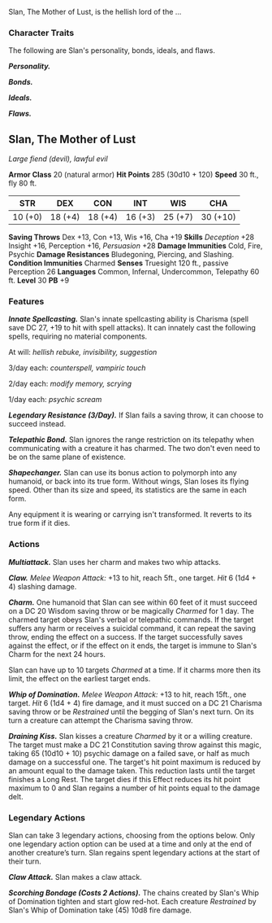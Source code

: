 Slan, The Mother of Lust, is the hellish lord of the ...


### Character Traits
The following are Slan's personality, bonds, ideals, and flaws.

***Personality.***


***Bonds.***


***Ideals.***


***Flaws.***




## Slan, The Mother of Lust
*Large fiend (devil), lawful evil*

**Armor Class** 20 (natural armor)
**Hit Points** 285 (30d10 + 120)
**Speed** 30 ft., fly 80 ft.

|   STR   |   DEX   |   CON   |   INT   |   WIS   |   CHA    |
|:-------:|:-------:|:-------:|:-------:|:-------:|:--------:|
| 10 (+0) | 18 (+4) | 18 (+4) | 16 (+3) | 25 (+7) | 30 (+10) |

**Saving Throws** Dex +13, Con +13, Wis +16, Cha +19
**Skills** *Deception* +28 Insight +16, Perception +16, *Persuasion* +28 
**Damage Immunities** Cold, Fire, Psychic
**Damage Resistances** Bludegoning, Piercing, and Slashing.
**Condition Immunities** Charmed
**Senses** Truesight 120 ft., passive Perception 26
**Languages** Common, Infernal, Undercommon, Telepathy 60 ft.
**Level** 30 **PB** +9

### Features
***Innate Spellcasting.*** Slan's innate spellcasting ability is Charisma (spell save DC 27, +19 to hit with spell attacks). It can innately cast the following spells, requiring no material components.

At will: *hellish rebuke, invisibility, suggestion*

3/day each: *counterspell, vampiric touch*

2/day each: *modify memory, scrying*

1/day each: *psychic scream*

***Legendary Resistance (3/Day).***
If Slan fails a saving throw, it can choose to succeed instead.

***Telepathic Bond.*** Slan ignores the range restriction on its telepathy when communicating with a creature it has charmed. The two don't even need to be on the same plane of existence.

***Shapechanger.*** Slan can use its bonus action to polymorph into any humanoid, or back into its true form. Without wings, Slan loses its flying speed. Other than its size and speed, its statistics are the same in each form.

Any equipment it is wearing or carrying isn't transformed. It reverts to its true form if it dies.


### Actions
***Multiattack.***
Slan uses her charm and makes two whip attacks.

***Claw.*** *Melee Weapon Attack:* +13 to hit, reach 5ft., one target. *Hit* 6 (1d4 + 4) slashing damage.

***Charm.*** One humanoid that Slan can see within 60 feet of it must succeed on a DC 20 Wisdom saving throw or be magically *Charmed* for 1 day. The charmed target obeys Slan's verbal or telepathic commands. If the target suffers any harm or receives a suicidal command, it can repeat the saving throw, ending the effect on a success. If the target successfully saves against the effect, or if the effect on it ends, the target is immune to Slan's Charm for the next 24 hours.

Slan can have up to 10 targets *Charmed* at a time. If it charms more then its limit, the effect on the earliest target ends.

***Whip of Domination.*** *Melee Weapon Attack:* +13 to hit, reach 15ft., one target. *Hit* 6 (1d4 + 4) fire damage, and it must succed on a DC 21 Charisma saving throw or be *Restrained* until the begging of Slan's next turn. On its turn a creature can attempt the Charisma saving throw.

***Draining Kiss.*** Slan kisses a creature *Charmed* by it or a willing creature. The target must make a DC 21 Constitution saving throw against this magic, taking 65 (10d10 + 10) psychic damage on a failed save, or half as much damage on a successful one. The target's hit point maximum is reduced by an amount equal to the damage taken. This reduction lasts until the target finishes a Long Rest. The target dies if this Effect reduces its hit point maximum to 0 and Slan regains a number of hit points equal to the damage delt.

### Legendary Actions
Slan can take 3 legendary actions, choosing from the options below. Only one legendary action option can be used at a time and only at the end of another creature’s turn. Slan regains spent legendary actions at the start of their turn.

***Claw Attack.*** Slan makes a claw attack.

***Scorching Bondage (Costs 2 Actions).*** The chains created by Slan's Whip of Domination tighten and start glow red-hot. Each creature *Restrained* by Slan's Whip of Domination take (45) 10d8 fire damage.


